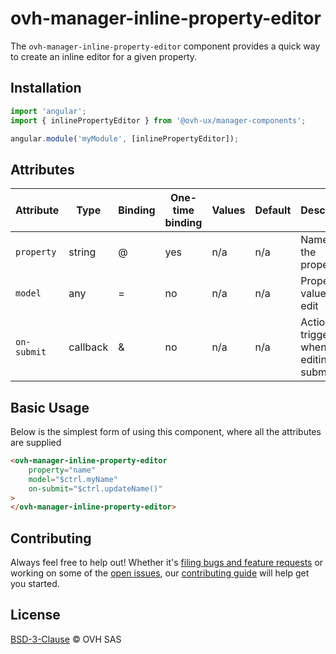 # ovh-manager-inline-property-editor
The `ovh-manager-inline-property-editor` component provides a quick way to create an inline editor for a given property.

## Installation

```js
import 'angular';
import { inlinePropertyEditor } from '@ovh-ux/manager-components';

angular.module('myModule', [inlinePropertyEditor]);
```

## Attributes

| Attribute         | Type            | Binding | One-time binding | Values                    | Default    | Description
| ----              | ----            | ----    | ----             | ----                      | ----       | ----
| `property`        | string          | @       | yes              | n/a                       | n/a        | Name of the property
| `model`           | any             | =       | no               | n/a                       | n/a        | Property value to edit
| `on-submit`       | callback        | &       | no               | n/a                       | n/a        | Action triggered when editing is submitted 

## Basic Usage
Below is the simplest form of using this component, where all the attributes are supplied

```html
<ovh-manager-inline-property-editor
    property="name"
    model="$ctrl.myName"
    on-submit="$ctrl.updateName()"
>
</ovh-manager-inline-property-editor>
```

## Contributing

Always feel free to help out! Whether it's [filing bugs and feature requests](https://github.com/ovh/manager/issues/new) or working on some of the [open issues](https://github.com/ovh/manager/issues), our [contributing guide](https://github.com/ovh/manager/blob/master/CONTRIBUTING.md) will help get you started.

## License

[BSD-3-Clause](LICENSE) © OVH SAS
